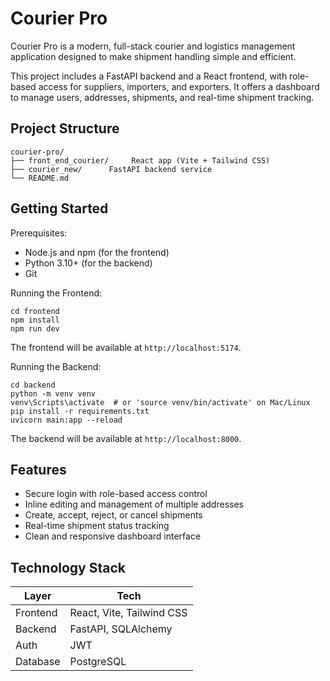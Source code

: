 Courier Pro
===========

Courier Pro is a modern, full-stack courier and logistics management application designed to make shipment handling simple and efficient.

This project includes a FastAPI backend and a React frontend, with role-based access for suppliers, importers, and exporters. It offers a dashboard to manage users, addresses, shipments, and real-time shipment tracking.

Project Structure
-----------------

```
courier-pro/
├── front_end_courier/     React app (Vite + Tailwind CSS)
├── courier_new/      FastAPI backend service
└── README.md
```

Getting Started
---------------

Prerequisites:

- Node.js and npm (for the frontend)
- Python 3.10+ (for the backend)
- Git

Running the Frontend:

```
cd frontend
npm install
npm run dev
```

The frontend will be available at `http://localhost:5174`.

Running the Backend:

```
cd backend
python -m venv venv
venv\Scripts\activate  # or 'source venv/bin/activate' on Mac/Linux
pip install -r requirements.txt
uvicorn main:app --reload
```

The backend will be available at `http://localhost:8000`.

Features
--------

- Secure login with role-based access control
- Inline editing and management of multiple addresses
- Create, accept, reject, or cancel shipments
- Real-time shipment status tracking
- Clean and responsive dashboard interface

Technology Stack
----------------

| Layer     | Tech                     |
|-----------|--------------------------|
| Frontend  | React, Vite, Tailwind CSS|
| Backend   | FastAPI, SQLAlchemy      |
| Auth      | JWT                      |
| Database  | PostgreSQL     |


